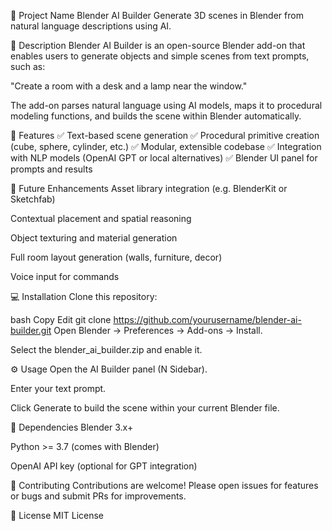 🎯 Project Name
Blender AI Builder
Generate 3D scenes in Blender from natural language descriptions using AI.

📖 Description
Blender AI Builder is an open-source Blender add-on that enables users to generate objects and simple scenes from text prompts, such as:

"Create a room with a desk and a lamp near the window."

The add-on parses natural language using AI models, maps it to procedural modeling functions, and builds the scene within Blender automatically.

🚀 Features
✅ Text-based scene generation
✅ Procedural primitive creation (cube, sphere, cylinder, etc.)
✅ Modular, extensible codebase
✅ Integration with NLP models (OpenAI GPT or local alternatives)
✅ Blender UI panel for prompts and results

🌟 Future Enhancements
Asset library integration (e.g. BlenderKit or Sketchfab)

Contextual placement and spatial reasoning

Object texturing and material generation

Full room layout generation (walls, furniture, decor)

Voice input for commands

💻 Installation
Clone this repository:

bash
Copy
Edit
git clone https://github.com/yourusername/blender-ai-builder.git
Open Blender → Preferences → Add-ons → Install.

Select the blender_ai_builder.zip and enable it.

⚙️ Usage
Open the AI Builder panel (N Sidebar).

Enter your text prompt.

Click Generate to build the scene within your current Blender file.

🔧 Dependencies
Blender 3.x+

Python >= 3.7 (comes with Blender)

OpenAI API key (optional for GPT integration)

👥 Contributing
Contributions are welcome! Please open issues for features or bugs and submit PRs for improvements.

📜 License
MIT License
